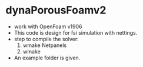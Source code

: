 # dynaPorousFoamv2

- work with OpenFoam v1906
- This code is design for fsi simulation with nettings.
- step to compile the solver:
    1. wmake Netpanels
    2. wmake
- An example folder is given.
